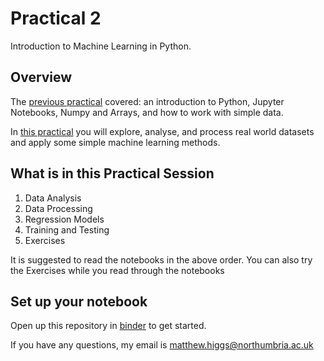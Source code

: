 # Practical 2
Introduction to Machine Learning in Python.

## Overview
The [previous practical](https://github.com/KF5012-AI2020/Practical1) covered: an introduction to Python, Jupyter Notebooks, Numpy and Arrays, and how to work with simple data.

In [this practical](https://github.com/KF5012-AI2020/Practical2) you will explore, analyse, and process real world datasets and apply some simple machine learning methods.

## What is in this Practical Session
1. Data Analysis
2. Data Processing
3. Regression Models
4. Training and Testing
5. Exercises

It is suggested to read the notebooks in the above order. You can also try the Exercises while you read through the notebooks

## Set up your notebook
Open up this repository in [binder](https://mybinder.org/v2/gh/KF5012-AI2020/Practical2/master
) to get started.

If you have any questions, my email is matthew.higgs@northumbria.ac.uk

